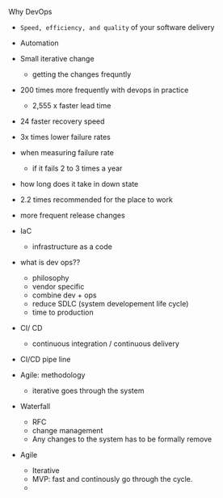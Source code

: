Why DevOps

- `Speed, efficiency, and quality` of your software delivery
- Automation
- Small iterative change
    - getting the changes frequntly
- 200 times more frequently with devops in practice
    - 2,555 x faster lead time

- 24 faster recovery speed
- 3x times lower failure rates
- when measuring failure rate
    - if it fails 2 to 3 times a year
- how long does it take in down state
- 2.2 times recommended for the place to work

- more frequent release changes
- IaC
    - infrastructure as a code
- what is dev ops??
    - philosophy
    - vendor specific
    - combine dev + ops
    - reduce SDLC  (system developement life cycle)
    - time to production
- CI/ CD
    - continuous integration / continuous delivery
- CI/CD pipe line
- Agile: methodology 
    - iterative goes through the system
- Waterfall
    - RFC
    - change management 
    - Any changes to the system has to be formally remove
- Agile
    - Iterative
    - MVP: fast and continously go through the cycle.
    - 